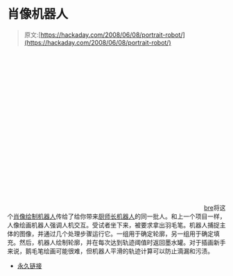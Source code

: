 # 肖像机器人

> 原文:[https://hackaday.com/2008/06/08/portrait-robot/](https://hackaday.com/2008/06/08/portrait-robot/)

<object width="450" height="364"><param name="movie" value="http://www.youtube.com/v/aosl53ie3mw&amp;hl=en&amp;rel=0&amp;color1=0x3a3a3a&amp;color2=0x999999"></object>
[bre](http://www.nycresistor.com/)将这个[肖像绘制机器人](http://lasa.epfl.ch/research/control_automation/entertainement/paint/index.php)传给了给你带来[厨师长机器人](http://www.hackaday.com/2008/05/24/the-chief-cook-robot/)的同一批人。和上一个项目一样，人像绘画机器人强调人机交互。受试者坐下来，被要求拿出羽毛笔。机器人捕捉主体的图像，并通过几个处理步骤运行它。一组用于确定轮廓，另一组用于确定填充。然后，机器人绘制轮廓，并在每次达到轨迹阈值时返回墨水罐。对于插画新手来说，鹅毛笔绘画可能很难，但机器人平滑的轨迹计算可以防止滴漏和污渍。

*   [永久链接](http://lasa.epfl.ch/research/control_automation/entertainement/paint/index.php)